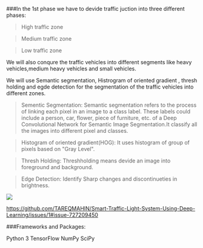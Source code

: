 ###In the 1st phase we have to devide traffic juction into three different phases:
> High traffic zone

> Medium traffic zone

> Low traffic zone 

We will also conqure the traffic vehicles into different segments like heavy vehicles,medium heavy vehicles and small vehicles. 

We will use Semantic segmentation, Histrogram of oriented gradient , thresh holding and egde detection for the segmentation of the traffic vehicles into different zones. 

>Sementic Segmentation: Semantic segmentation refers to the process of linking each pixel in an image to a class label. These labels could include a person, car, flower, piece of furniture, etc.  of a Deep Convolutional Network for Semantic Image Segmentation.It classify all the images into different pixel and classes. 

> Histogram of oriented gradient(HOG): It uses histogram of group of pixels based on "Gray Level". 

> Thresh Holding: Threshholding means devide an image into foreground and background. 

> Edge Detection: Identify Sharp changes and discontinueties in brightness. 

![](Trafic%20Segmentation/Capture2.png)

https://github.com/TAREQMAHIN/Smart-Traffic-Light-System-Using-Deep-Learning/issues/1#issue-727209450



###Frameworks and Packages:

Python 3
TensorFlow
NumPy
SciPy
